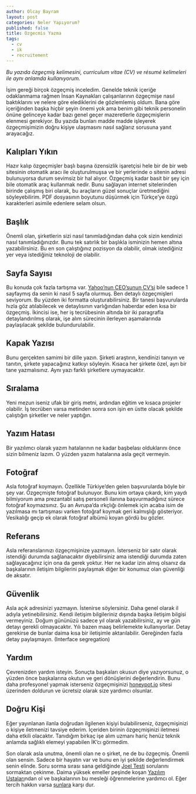 ```yaml
---
author: Olcay Bayram
layout: post
categories: Neler Yapıyorum?
published: false
title: Ozgecmis Yazma
tags:
  - cv
  - ik
  - recruitement
---
```

_Bu yazıda özgeçmiş kelimesini, curriculum vitae (CV) ve résumé kelimeleri ile aynı anlamda kullanıyorum._

İşim gereği birçok özgeçmiş inceledim. Genelde teknik içeriğe odaklanmama rağmen İnsan Kaynakları çalışanlarının özgeçmişe nasıl baktıklarını ve nelere göre elediklerini de gözlemlemiş oldum.
Bana göre içeriğinden başka hiçbir şeyin önemi yok ama benim gibi teknik personelin önüne gelinceye kadar bazı genel geçer mazeretlerle özgeçmişlerin elenmesi gerekiyor. Bu yazıda bunları madde madde işleyerek özgeçmişimizin doğru kişiye ulaşmasını nasıl sağlarız sorusuna yanıt arayacağız.

## Kalıpları Yıkın
Hazır kalıp özgeçmişler başlı başına özensizlik işaretçisi hele bir de bir web sitesinin otomatik aracı ile oluşturulmuşsa ve bir yerlerinde o sitenin adresi bulunuyorsa durum sevimsiz bir hal alıyor. Özgeçmiş kadar basit bir şey için bile otomatik araç kullanmak nedir. Bunu sağlayan internet sitelerinden birinde çalışmış biri olarak, bu araçların güzel sonuçlar üretmediğini söyleyebilirim. PDF dosyasının boyutunu düşürmek için Türkçe’ye özgü karakterleri asimile edenlere selam olsun.

## Başlık
Önemli olan, şirketlerin sizi nasıl tanımladığından daha çok sizin kendinizi nasıl tanımladığınızdır. Bunu tek satırlık bir başlıkla isminizin hemen altına yazabilirsiniz. Bu en son çalıştığınız pozisyon da olabilir, olmak istediğiniz yer veya istediğiniz teknoloji de olabilir.

## Sayfa Sayısı
Bu konuda çok fazla tartışma var. [Yahoo’nun CEO’sunun CV’si](https://www.businessinsider.com/a-sample-resume-for-marissa-mayer-2016-7?international=true&r=US&IR=T) bile sadece 1 sayfaymış da senin ki nasıl 5 sayfa olurmuş. Ben detaylı özgeçmişleri seviyorum. Bu yüzden iki formatta oluşturabilirsiniz. Bir tanesi başvurularda hızla göz atılabilecek ve detaylısının varlığından haberdar eden kısa bir özgeçmiş. İkincisi ise, her iş tecrübesinin altında bir iki paragrafla detaylandırılmış olarak, işe alım sürecinin ilerleyen aşamalarında paylaşılacak şekilde bulundurulabilir.

<!--more-->

## Kapak Yazısı
Bunu gerçekten samimi bir dille yazın. Şirketi araştırın, kendinizi tanıyın ve tanıtın, şirkete yapacağınız katkıyı söyleyin. Kısaca her şirkete özel, ayrı bir tane yazmalısınız. Aynı yazı farklı şirketlere uymayacaktır.

## Sıralama
Yeni mezun iseniz ufak bir giriş metni, ardından eğitim ve kısaca projeler olabilir. İş tecrüben varsa metinden sonra son işin en üstte olacak şekilde çalıştığın şirketler ve neler yaptığın.

## Yazım Hatası
Bir yazılımcı olarak yazım hatalarının ne kadar başbelası olduklarını önce sizin bilmeniz lazım. O yüzden yazım hatalarına asla geçit vermeyin. 

## Fotoğraf
Asla fotoğraf koymayın. Özellikle Türkiye’den gelen başvurularda böyle bir şey var. Özgeçmişte fotoğraf bulunuyor. Bunu kim ortaya çıkardı, kim yaydı bilmiyorum ama prezantabl satış personeli ilanına başvurmadığınız sürece fotoğraf koymazsınız. Şu an Avrupa’da ırkçlığı önlemek için acaba isim de yazılmasa mı tartışması varken fotoğraf koymak geri kalmışlığı gösteriyor. Vesikalığı geçip ek olarak fotoğraf albümü koyan gördü bu gözler.

## Referans
Asla referanslarınızı özgeçmişinize yazmayın. İsterseniz bir satır olarak istendiği durumda sağlanacaktır diyebilirsiniz ama istendiği durumda zaten sağlayacağınız için ona da gerek yoktur. Her ne kadar izin almış olsanız da başkalarının iletişim bilgilerini paylaşmak diğer bir konumuz olan güvenliği de aksatır.

## Güvenlik
Asla açık adresinizi yazmayın. İstenirse söylersiniz. Daha genel olarak il adıyla yetinebilirsiniz. Kendi iletişim bilgileriniz dışında başka iletişim bilgisi vermeyiniz. Doğum gününüzü sadece yıl olarak yazabilirsiniz, ay ve gün detayı gerekli olmayacaktır. Yılı bazen maaş belirlemekte kullanıyorlar. Detay gerekirse de bunlar daima kısa bir iletişimle aktarılabilir. Gereğinden fazla detay paylaşmayın. (Interface segregation)

## Yardım
Çevrenizden yardım isteyin. Sonuçta başkaları okusun diye yazıyorsunuz, o yüzden önce başkalarına okutun ve geri dönüşlerini değerlendirin. Bunu daha profesyonel yapmak isterseniz özgeçmişinizi [honeypot.io](www.honeypot.io) sitesi üzerinden doldurun ve ücretsiz olarak size yardımcı olsunlar.

## Doğru Kişi
Eğer yayınlanan ilanla doğrudan ilgilenen kişiyi bulabilirseniz, özgeçmişinizi o kişiye iletmenizi tavsiye ederim. İçeriden birinin özgeçmişinizi iletmesi daha etkili olacaktır. Tanıdığım birkaç işe alım uzmanı hariç henüz teknik anlamda sağlıklı elemeyi yapabilen İK’cı görmedim.

Son olarak asla unutma, önemli olan ne o şirket, ne de bu özgeçmiş. Önemli olan sensin. Sadece bir hayatın var ve bunu en iyi şekilde değerlendirmek senin elinde. Soru sorma sırası sana geldiğinde [Joel Testi](http://otomatikmuhendis.com/2015/06/11/joel-testi/) sorularını sormaktan çekinme. Daima yüksek emeller peşinde koşan [Yazılım Ustaları](http://en.otomatikmuhendis.com/2017/12/16/software-craftsmanship/)ndan ol ve başkalarının bu mesleği öğrenmelerine yardımcı ol. Eğer tercih hakkın varsa [şunlara](http://www.rntz.net/post/against-software-development.html) karşı dur.
